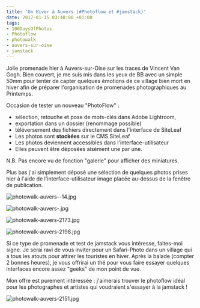 ```yaml
---
title: 'Un Hiver à Auvers (#Photoflow et #jamstack)'
date: 2017-01-15 03:48:00 +01:00
tags:
- 100DaysOfPhotos
- Photoflow
- photowalk
- auvers-sur-oise
- jamstack
---
```


Jolie promenade hier à Auvers-sur-Oise sur les traces de Vincent Van Gogh. Bien couvert, je me suis mis dans les yeux de BB avec un simple 50mm pour tenter de capter quelques émotions de ce village bien mort en hiver afin de préparer l'organisation de promenades photographiques au Printemps.

Occasion de tester un nouveau "PhotoFlow" : 

* sélection, retouche et pose de mots-clés dans Adobe Lightroom, 
* exportation dans un dossier (renommage possible)
* téléversement des fichiers directement dans l'interface de SiteLeaf
* Les photos sont **stockées** sur le CMS SiteLeaf 
* Les photos deviennent accessibles dans l'interface-utilisateur 
* Elles peuvent être déposées aisément une par une. 

N.B. Pas encore vu de fonction "galerie" pour afficher des miniatures.

Plus bas j'ai simplement déposé une sélection de quelques photos prises hier à l'aide de l'interface-utilisateur image placée au-dessus de la fenêtre de publication.

![photowalk-auvers--14.jpg](/uploads/photowalk-auvers--14.jpg)

![photowalk-auvers-.jpg](/uploads/photowalk-auvers-.jpg)

![photowalk-auvers-2173.jpg](/uploads/photowalk-auvers-2173.jpg)

![photowalk-auvers-2198.jpg](/uploads/photowalk-auvers-2198.jpg)

Si ce type de promenade et test de jamstack vous intéresse, faites-moi signe. Je serai ravi de vous inviter pour un Safari-Photo dans un village qui a tous les atouts pour attirer les touristes en hiver. Après la balade (compter 2 bonnes heures), je vous offrirai un thé pour vous faire essayer quelques interfaces encore assez "geeks" de mon point de vue. 

Mon offre est purement intéressée : j'aimerais trouver le photoflow idéal pour les photographes et artistes qui voudraient s'essayer à la jamstack ! 

![photowalk-auvers-2151.jpg](/uploads/photowalk-auvers-2151.jpg)

